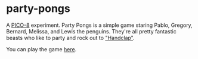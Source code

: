 # party-pongs
A [PICO-8](http://www.lexaloffle.com/pico-8.php) experiment. Party Pongs is a simple game staring Pablo, Gregory, Bernard, Melissa, and Lewis the penguins. They're all pretty fantastic beasts who like to party and rock out to ["Handclap"](https://open.spotify.com/track/0y3fi7fknIXOxnkbUgzT3n).

You can play the game [here](http://jessemillar.github.io/party-pongs).
